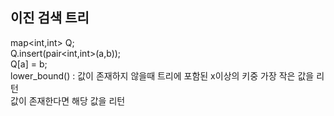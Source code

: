 이진 검색 트리
---
map<int,int> Q;</br>
Q.insert(pair<int,int>(a,b));</br>
Q[a] = b;</br>
lower_bound() : 값이 존재하지 않을때 트리에 포함된 x이상의 키중 가장 작은 값을 리턴</br>
                값이 존재한다면 해당 값을 리턴</br>
